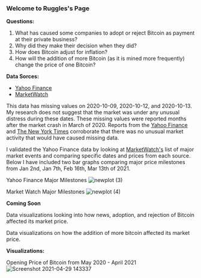 
### Welcome to Ruggles's Page

**Questions:**

1. What has caused some companies to adopt or reject Bitcoin as payment at their private business? 
2. Why did they make their decision when they did? 
3. How does Bitcoin adjust for inflation?
4. How will the addition of more Bitcoin (as it is mined more frequently) change the price of one Bitcoin? 

**Data Sorces:**

- [Yahoo Finance](https://finance.yahoo.com/quote/BTC-USD/history/?guce_referrer=aHR0cHM6Ly93d3cuZ29vZ2xlLmNvbS8&guce_referrer_sig=AQAAAE1iTQEM3gqle4ifIZ0FxmNSrO2jLU8jHDLYEnM4DGZk4dCEd-VhKRedEtXl6B3t2wj_eoseVG3MVLDWtXR5JAlz3aI6aQAheKcsaQTuFuWYKJvZPD2RdG3mC41_VtyVCE2slSvx_iqysSqDrh8KBvPb6GpvOmdGVTfFMCBkWE0E&guccounter=2)
- [MarketWatch](https://www.marketwatch.com/story/bitcoin-price-hits-new-record-clears-60-000-milestone-11615648314)

This data has missing values on 2020-10-09, 2020-10-12, and 2020-10-13. 
My research does not suggest that the market was under any unusual distress during these dates. These missing values were reported months after the market crash in March of 2020. Reports from the [Yahoo Finance](https://finance.yahoo.com/news/stock-market-news-oct-9-134301485.html) and [The New York Times](https://www.nytimes.com/issue/todaysheadlines/2020/10/09/todays-headlines) corroborate that there was no unusual market activity that would have caused missing data.

I validated the Yahoo Finance data by looking at [MarketWatch's](https://www.marketwatch.com/story/bitcoin-price-hits-new-record-clears-60-000-milestone-11615648314) list of major market events and comparing specific dates and prices from each source. Below I have included two bar graphs comparing major price milestones from Jan 2nd, Jan 7th, Feb 16th, Mar 13th of 2021.


Yahoo Finance Major Milestones
![newplot (3)](https://user-images.githubusercontent.com/82183767/116826803-b8208280-ab4a-11eb-811b-4d7b0978aca6.png)
 
Market Watch Major Milestones
![newplot (4)](https://user-images.githubusercontent.com/82183767/116826809-c1a9ea80-ab4a-11eb-93fe-6e173b62e04d.png)

**Coming Soon**

Data visualizations looking into how news, adoption, and rejection of Bitcoin affected its market price. 

Data visualizations on how the addition of more bitcoin affected its market price.
 
    
**Visualizations:**

Opening Price of Bitcoin from May 2020 - April 2021
![Screenshot 2021-04-29 143337](https://user-images.githubusercontent.com/82183767/116621417-fa05ba80-a8f7-11eb-8e64-d1068f3fd0bf.png)
